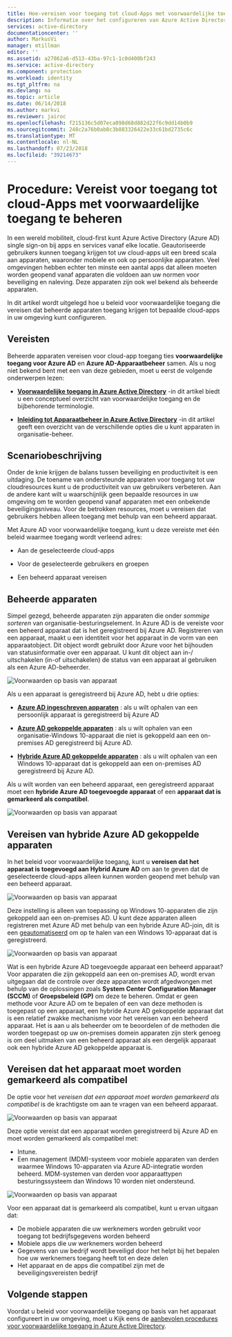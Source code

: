```yaml
---
title: Hoe-vereisen voor toegang tot cloud-Apps met voorwaardelijke toegang van Azure Active Directory te beheren | Microsoft Docs
description: Informatie over het configureren van Azure Active Directory (Azure AD)-beleid voor voorwaardelijke toegang op basis van apparaten die beheerde apparaten voor toegang tot cloud-Apps vereisen.
services: active-directory
documentationcenter: ''
author: MarkusVi
manager: mtillman
editor: ''
ms.assetid: a27862a6-d513-43ba-97c1-1c0d400bf243
ms.service: active-directory
ms.component: protection
ms.workload: identity
ms.tgt_pltfrm: na
ms.devlang: na
ms.topic: article
ms.date: 06/14/2018
ms.author: markvi
ms.reviewer: jairoc
ms.openlocfilehash: f215136c5d07eca098d68d882d22f6c9dd14b0b9
ms.sourcegitcommit: 248c2a76b0ab8c3b883326422e33c61bd2735c6c
ms.translationtype: MT
ms.contentlocale: nl-NL
ms.lasthandoff: 07/23/2018
ms.locfileid: "39214673"
---
```

# <a name="how-to-require-managed-devices-for-cloud-app-access-with-conditional-access"></a>Procedure: Vereist voor toegang tot cloud-Apps met voorwaardelijke toegang te beheren

In een wereld mobiliteit, cloud-first kunt Azure Active Directory (Azure AD) single sign-on bij apps en services vanaf elke locatie. Geautoriseerde gebruikers kunnen toegang krijgen tot uw cloud-apps uit een breed scala aan apparaten, waaronder mobiele en ook op persoonlijke apparaten. Veel omgevingen hebben echter ten minste een aantal apps dat alleen moeten worden geopend vanaf apparaten die voldoen aan uw normen voor beveiliging en naleving. Deze apparaten zijn ook wel bekend als beheerde apparaten. 

In dit artikel wordt uitgelegd hoe u beleid voor voorwaardelijke toegang die vereisen dat beheerde apparaten toegang krijgen tot bepaalde cloud-apps in uw omgeving kunt configureren. 


## <a name="prerequisites"></a>Vereisten

Beheerde apparaten vereisen voor cloud-app toegang ties **voorwaardelijke toegang voor Azure AD** en **Azure AD-Apparaatbeheer** samen. Als u nog niet bekend bent met een van deze gebieden, moet u eerst de volgende onderwerpen lezen:

- **[Voorwaardelijke toegang in Azure Active Directory](active-directory-conditional-access-azure-portal.md)**  -in dit artikel biedt u een conceptueel overzicht van voorwaardelijke toegang en de bijbehorende terminologie.

- **[Inleiding tot Apparaatbeheer in Azure Active Directory](device-management-introduction.md)**  -in dit artikel geeft een overzicht van de verschillende opties die u kunt apparaten in organisatie-beheer. 


## <a name="scenario-description"></a>Scenariobeschrijving

Onder de knie krijgen de balans tussen beveiliging en productiviteit is een uitdaging. De toename van ondersteunde apparaten voor toegang tot uw cloudresources kunt u de productiviteit van uw gebruikers verbeteren. Aan de andere kant wilt u waarschijnlijk geen bepaalde resources in uw omgeving om te worden geopend vanaf apparaten met een onbekende beveiligingsniveau. Voor de betrokken resources, moet u vereisen dat gebruikers hebben alleen toegang met behulp van een beheerd apparaat. 

Met Azure AD voor voorwaardelijke toegang, kunt u deze vereiste met één beleid waarmee toegang wordt verleend adres:

- Aan de geselecteerde cloud-apps

- Voor de geselecteerde gebruikers en groepen

- Een beheerd apparaat vereisen


## <a name="managed-devices"></a>Beheerde apparaten  

Simpel gezegd, beheerde apparaten zijn apparaten die onder *sommige sorteren* van organisatie-besturingselement. In Azure AD is de vereiste voor een beheerd apparaat dat is het geregistreerd bij Azure AD. Registreren van een apparaat, maakt u een identiteit voor het apparaat in de vorm van een apparaatobject. Dit object wordt gebruikt door Azure voor het bijhouden van statusinformatie over een apparaat. U kunt dit object aan in-/ uitschakelen (in-of uitschakelen) de status van een apparaat al gebruiken als een Azure AD-beheerder.
  
![Voorwaarden op basis van apparaat](./media/active-directory-conditional-access-policy-connected-applications/32.png)

Als u een apparaat is geregistreerd bij Azure AD, hebt u drie opties:

- **[Azure AD ingeschreven apparaten](device-management-introduction.md#azure-ad-registered-devices)**  : als u wilt ophalen van een persoonlijk apparaat is geregistreerd bij Azure AD

- **[Azure AD gekoppelde apparaten](device-management-introduction.md#azure-ad-joined-devices)**  : als u wilt ophalen van een organisatie-Windows 10-apparaat die niet is gekoppeld aan een on-premises AD geregistreerd bij Azure AD. 

- **[Hybride Azure AD gekoppelde apparaten](device-management-introduction.md#hybrid-azure-ad-joined-devices)**  : als u wilt ophalen van een Windows 10-apparaat dat is gekoppeld aan een on-premises AD geregistreerd bij Azure AD.

Als u wilt worden van een beheerd apparaat, een geregistreerd apparaat moet een **hybride Azure AD toegevoegde apparaat** of een **apparaat dat is gemarkeerd als compatibel**.  

![Voorwaarden op basis van apparaat](./media/active-directory-conditional-access-policy-connected-applications/47.png)

 
## <a name="require-hybrid-azure-ad-joined-devices"></a>Vereisen van hybride Azure AD gekoppelde apparaten

In het beleid voor voorwaardelijke toegang, kunt u **vereisen dat het apparaat is toegevoegd aan Hybrid Azure AD** om aan te geven dat de geselecteerde cloud-apps alleen kunnen worden geopend met behulp van een beheerd apparaat. 

![Voorwaarden op basis van apparaat](./media/active-directory-conditional-access-policy-connected-applications/10.png)

Deze instelling is alleen van toepassing op Windows 10-apparaten die zijn gekoppeld aan een on-premises AD. U kunt deze apparaten alleen registreren met Azure AD met behulp van een hybride Azure AD-join, dit is een [geautomatiseerd](device-management-hybrid-azuread-joined-devices-setup.md) om op te halen van een Windows 10-apparaat dat is geregistreerd. 

![Voorwaarden op basis van apparaat](./media/active-directory-conditional-access-policy-connected-applications/45.png)

Wat is een hybride Azure AD toegevoegde apparaat een beheerd apparaat?  Voor apparaten die zijn gekoppeld aan een on-premises AD, wordt ervan uitgegaan dat de controle over deze apparaten wordt afgedwongen met behulp van de oplossingen zoals **System Center Configuration Manager (SCCM)** of **Groepsbeleid (GP)** om deze te beheren. Omdat er geen methode voor Azure AD om te bepalen of een van deze methoden is toegepast op een apparaat, een hybride Azure AD gekoppelde apparaat dat is een relatief zwakke mechanisme voor het vereisen van een beheerd apparaat. Het is aan u als beheerder om te beoordelen of de methoden die worden toegepast op uw on-premises domein apparaten zijn sterk genoeg is om deel uitmaken van een beheerd apparaat als een dergelijk apparaat ook een hybride Azure AD gekoppelde apparaat is.


## <a name="require-device-to-be-marked-as-compliant"></a>Vereisen dat het apparaat moet worden gemarkeerd als compatibel

De optie voor het *vereisen dat een apparaat moet worden gemarkeerd als compatibel* is de krachtigste om aan te vragen van een beheerd apparaat.

![Voorwaarden op basis van apparaat](./media/active-directory-conditional-access-policy-connected-applications/11.png)

Deze optie vereist dat een apparaat worden geregistreerd bij Azure AD en moet worden gemarkeerd als compatibel met:
         
- Intune.
- Een management (MDM)-systeem voor mobiele apparaten van derden waarmee Windows 10-apparaten via Azure AD-integratie worden beheerd. MDM-systemen van derden voor apparaattypen besturingssysteem dan Windows 10 worden niet ondersteund.
 
![Voorwaarden op basis van apparaat](./media/active-directory-conditional-access-policy-connected-applications/46.png)



Voor een apparaat dat is gemarkeerd als compatibel, kunt u ervan uitgaan dat: 

- De mobiele apparaten die uw werknemers worden gebruikt voor toegang tot bedrijfsgegevens worden beheerd
- Mobiele apps die uw werknemers worden beheerd
- Gegevens van uw bedrijf wordt beveiligd door het helpt bij het bepalen hoe uw werknemers toegang heeft tot en deze delen
- Het apparaat en de apps die compatibel zijn met de beveiligingsvereisten bedrijf




## <a name="next-steps"></a>Volgende stappen

Voordat u beleid voor voorwaardelijke toegang op basis van het apparaat configureert in uw omgeving, moet u Kijk eens de [aanbevolen procedures voor voorwaardelijke toegang in Azure Active Directory](active-directory-conditional-access-best-practices.md).

